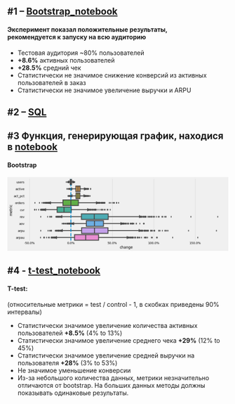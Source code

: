 ## #1 – [Bootstrap_notebook](https://github.com/maryvorob/mary/blob/master/colab.ipynb)

#### Эксперимент показал положительные результаты,<br> рекомендуется к запуску на всю аудиторию

* Тестовая аудитория ~80% пользователей
* __+8.6%__ активных пользователей
* __+28.5%__ средний чек
* Статистически не значимое снижение конверсий из активных пользователей в заказ
* Статистически не значимое увеличение выручки и ARPU

## #2 – [SQL](https://github.com/maryvorob/mary/blob/master/conversions.sql)

## #3 Функция, генерирующая график, находися в [notebook](https://github.com/maryvorob/mary/blob/master/colab.ipynb)

#### Bootstrap
![](https://github.com/maryvorob/mary/blob/master/colab.png?raw=true)


## #4 - [t-test_notebook](https://github.com/maryvorob/mary/blob/master/uchi_product_analyst_t_test.ipynb)

#### T-test:
(относительные метрики = test / control - 1, в скобках приведены 90% интервалы)

* Статистически значимое увеличение количества активных пользователей __+8.5%__ (4% to 13%)
* Статистически значимое увеличение среднего чека __+29%__ (12% to 45%)
* Статистически значимое увеличение средней выручки на пользователя __+28%__ (3% to 53%)
* Не значимое уменьшение конверсии
* Из-за небольшого количества данных, метрики незначительно отличаются от bootstrap. На больших данных методы должны показывать одинаковые результаты.
